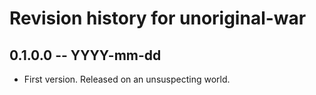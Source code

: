 # Revision history for unoriginal-war

## 0.1.0.0  -- YYYY-mm-dd

* First version. Released on an unsuspecting world.
